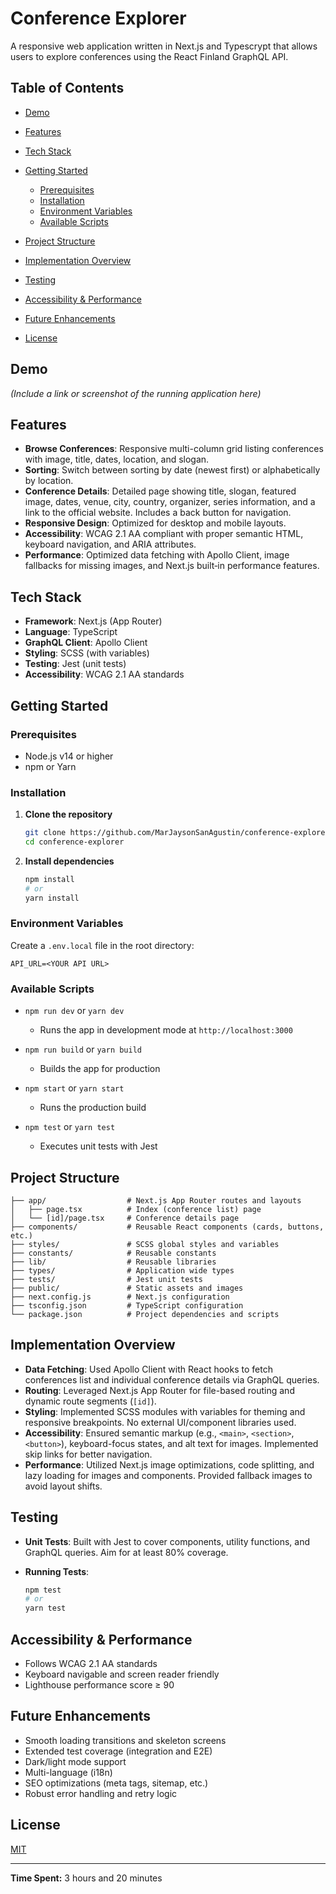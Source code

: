 # Conference Explorer

A responsive web application written in Next.js and Typescrypt that allows users to explore conferences using the React Finland GraphQL API.

## Table of Contents

- [Demo](#demo)
- [Features](#features)
- [Tech Stack](#tech-stack)
- [Getting Started](#getting-started)

  - [Prerequisites](#prerequisites)
  - [Installation](#installation)
  - [Environment Variables](#environment-variables)
  - [Available Scripts](#available-scripts)

- [Project Structure](#project-structure)
- [Implementation Overview](#implementation-overview)
- [Testing](#testing)
- [Accessibility & Performance](#accessibility--performance)
- [Future Enhancements](#future-enhancements)
- [License](#license)

## Demo

_(Include a link or screenshot of the running application here)_

## Features

- **Browse Conferences**: Responsive multi-column grid listing conferences with image, title, dates, location, and slogan.
- **Sorting**: Switch between sorting by date (newest first) or alphabetically by location.
- **Conference Details**: Detailed page showing title, slogan, featured image, dates, venue, city, country, organizer, series information, and a link to the official website. Includes a back button for navigation.
- **Responsive Design**: Optimized for desktop and mobile layouts.
- **Accessibility**: WCAG 2.1 AA compliant with proper semantic HTML, keyboard navigation, and ARIA attributes.
- **Performance**: Optimized data fetching with Apollo Client, image fallbacks for missing images, and Next.js built‑in performance features.

## Tech Stack

- **Framework**: Next.js (App Router)
- **Language**: TypeScript
- **GraphQL Client**: Apollo Client
- **Styling**: SCSS (with variables)
- **Testing**: Jest (unit tests)
- **Accessibility**: WCAG 2.1 AA standards

## Getting Started

### Prerequisites

- Node.js v14 or higher
- npm or Yarn

### Installation

1. **Clone the repository**

   ```bash
   git clone https://github.com/MarJaysonSanAgustin/conference-explorer.git
   cd conference-explorer
   ```

2. **Install dependencies**

   ```bash
   npm install
   # or
   yarn install
   ```

### Environment Variables

Create a `.env.local` file in the root directory:

```env
API_URL=<YOUR API URL>
```

### Available Scripts

- `npm run dev` or `yarn dev`

  - Runs the app in development mode at `http://localhost:3000`

- `npm run build` or `yarn build`

  - Builds the app for production

- `npm start` or `yarn start`

  - Runs the production build

- `npm test` or `yarn test`

  - Executes unit tests with Jest

## Project Structure

```
├── app/                  # Next.js App Router routes and layouts
│   ├── page.tsx          # Index (conference list) page
│   └── [id]/page.tsx     # Conference details page
├── components/           # Reusable React components (cards, buttons, etc.)
├── styles/               # SCSS global styles and variables
├── constants/            # Reusable constants
├── lib/                  # Reusable libraries
├── types/                # Application wide types
├── tests/                # Jest unit tests
├── public/               # Static assets and images
├── next.config.js        # Next.js configuration
├── tsconfig.json         # TypeScript configuration
└── package.json          # Project dependencies and scripts
```

## Implementation Overview

- **Data Fetching**: Used Apollo Client with React hooks to fetch conferences list and individual conference details via GraphQL queries.
- **Routing**: Leveraged Next.js App Router for file-based routing and dynamic route segments (`[id]`).
- **Styling**: Implemented SCSS modules with variables for theming and responsive breakpoints. No external UI/component libraries used.
- **Accessibility**: Ensured semantic markup (e.g., `<main>`, `<section>`, `<button>`), keyboard-focus states, and alt text for images. Implemented skip links for better navigation.
- **Performance**: Utilized Next.js image optimizations, code splitting, and lazy loading for images and components. Provided fallback images to avoid layout shifts.

## Testing

- **Unit Tests**: Built with Jest to cover components, utility functions, and GraphQL queries. Aim for at least 80% coverage.
- **Running Tests**:

  ```bash
  npm test
  # or
  yarn test
  ```

## Accessibility & Performance

- Follows WCAG 2.1 AA standards
- Keyboard navigable and screen reader friendly
- Lighthouse performance score ≥ 90

## Future Enhancements

- Smooth loading transitions and skeleton screens
- Extended test coverage (integration and E2E)
- Dark/light mode support
- Multi-language (i18n)
- SEO optimizations (meta tags, sitemap, etc.)
- Robust error handling and retry logic

## License

[MIT](LICENSE)

---

**Time Spent:** 3 hours and 20 minutes
